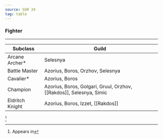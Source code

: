 ```yaml
---
source: GGR 24
tag: table
---
```


### Fighter
---
|Subclass|Guild|
|--------|--------|
|Arcane Archer* |Selesnya|
|Battle Master|Azorius, Boros, Orzhov, Selesnya|
|Cavalier* |Azorius, Boros|
|Champion|Azorius, Boros, Golgari, Gruul, Orzhov, [[Rakdos]], Selesnya, Simic|
|Eldritch Knight|Azorius, Boros, Izzet, [[Rakdos]]|
[^1] 

[^1]: Appears in
